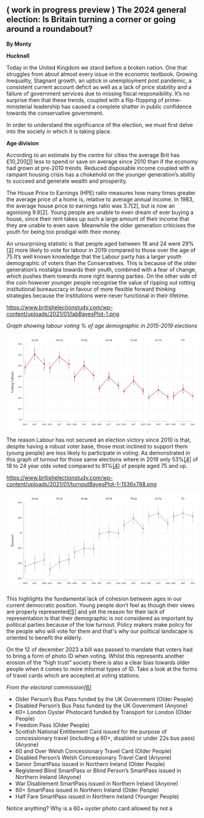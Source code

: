 ﻿## ( work in progress preview ) The 2024 general election: Is Britain turning a corner or going around a roundabout?

**By Monty** 

**Hucknall**

Today in the United Kingdom we stand before a broken nation. One that struggles from about almost every issue in the economic textbook. Growing Inequality, Stagnant growth, an uptick in unemployment post pandemic, a consistent current account deficit as well as a lack of price stability and a failure of government services due to missing fiscal responsibility. It’s no surprise then that these trends, coupled with a flip-flopping of prime-ministerial leadership has caused a complete shatter in public confidence towards the conservative government.

In order to understand the significance of the election, we must first delve into the society in which it is taking place.

**Age division** 

According to an estimate by the centre for cities the average Brit has £10,200[\[1\]](https://www.centreforcities.org/press/cities-outlook-2024-press-release/#:~:text=Every%20part%20of%20the%20UK,10%2C200%20poorer%20%7C%20Centre%20for%20Cities) less to spend or save on average since 2010 than if the economy had grown at pre-2010 trends. Reduced disposable income coupled with a rampant housing crisis has a chokehold on the younger generation’s ability to succeed and generate wealth and prosperity. 

The House Price to Earnings (HPE) ratio measures how many times greater the average price of a home is, relative to average annual income. In 1983, the average house price to earnings ratio was 3.7[2], but is now an agonising 9.8[2]. Young people are unable to even dream of ever buying a house, since their rent takes up such a large amount of their income that they are unable to even save. Meanwhile the older generation criticises the youth for being too prodigal with their money. 

An unsurprising statistic is that people aged between 18 and 24 were 29%[\[3\]](https://www.britishelectionstudy.com/bes-findings/age-and-voting-behaviour-at-the-2019-general-election/) more likely to vote for labour in 2019 compared to those over the age of 75.It’s well known knowledge that the Labour party has a larger youth demographic of voters than the Conservatives. This is because of the older generation’s nostalgia towards their youth, combined with a fear of change, which pushes them towards more right leaning parties. On the other side of the coin however younger people recognise the value of ripping out rotting institutional bureaucracy in favour of more flexible forward thinking strategies because the institutions were never functional in their lifetime. 

<https://www.britishelectionstudy.com/wp-content/uploads/2021/01/labBayesPlot-1.png> 

*Graph showing labour voting % of age demographic in 2015-2019 elections* 

![](Aspose.Words.8f10e200-8247-4049-b459-74eb35de560c.001.jpeg)

The reason Labour has not secured an election victory since 2010 is that, despite having a robust voter base, those most inclined to support them (young people) are less likely to participate in voting. As demonstrated in this graph of turnout for those same elections where in 2019 only 53%[\[4\]](https://www.britishelectionstudy.com/bes-findings/age-and-voting-behaviour-at-the-2019-general-election/) of 18 to 24 year olds voted compared to 81%[\[4\]](https://www.britishelectionstudy.com/bes-findings/age-and-voting-behaviour-at-the-2019-general-election/) of people aged 75 and up.

<https://www.britishelectionstudy.com/wp-content/uploads/2021/01/turnoutBayesPlot-1-1536x768.png> 

![](Aspose.Words.8f10e200-8247-4049-b459-74eb35de560c.002.jpeg)

This highlights the fundamental lack of cohesion between ages in our current democratic position. Young people don’t feel as though their views are properly represented[\[5\]](https://www.bbc.co.uk/news/articles/cxeel1myn13o) and yet the reason for their lack of representation is that their demographic is not considered as important by political parties because of the low turnout. Policy makers make policy for the people who will vote for them and that's why our political landscape is oriented to benefit the elderly.

On the 12 of december 2023 a bill was passed to mandate that voters had to bring a form of photo ID when voting. Whilst this represents another erosion of the “high trust” society there is also a clear bias towards older people when it comes to more informal types of ID. Take a look at the forms of travel cards which are accepted at voting stations.

*From the electoral commission[\[6\]](https://www.electoralcommission.org.uk/voting-and-elections/voter-id/accepted-forms-photo-id)*

- Older Person’s Bus Pass funded by the UK Government (Older People)
- Disabled Person’s Bus Pass funded by the UK Government (Anyone)
- 60+ London Oyster Photocard funded by Transport for London (Older People)
- Freedom Pass (Older People)
- Scottish National Entitlement Card issued for the purpose of concessionary travel (including a 60+, disabled or under 22s bus pass) (Anyone)
- 60 and Over Welsh Concessionary Travel Card (Older People)
- Disabled Person’s Welsh Concessionary Travel Card (Anyone)
- Senior SmartPass issued in Northern Ireland (Older People)
- Registered Blind SmartPass or Blind Person’s SmartPass issued in Northern Ireland (Anyone)
- War Disablement SmartPass issued in Northern Ireland (Anyone)
- 60+ SmartPass issued in Northern Ireland (Older People)
- Half Fare SmartPass issued in Northern Ireland (Younger People)

Notice anything? Why is a 60+ oyster photo card allowed by not a 
